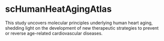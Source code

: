 # scHumanHeatAgingAtlas
This study uncovers molecular principles underlying human heart aging, shedding light on the development of new therapeutic strategies to prevent or reverse age-related cardiovascular diseases.
